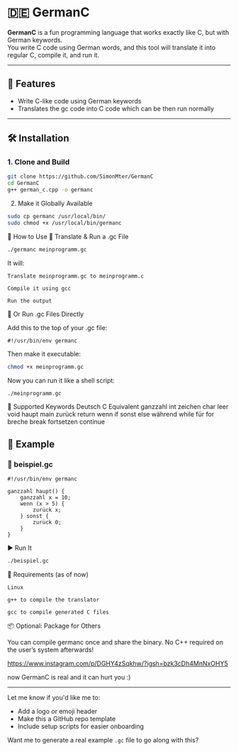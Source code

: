# 🇩🇪 GermanC

**GermanC** is a fun programming language that works exactly like C, but with German keywords.  
You write C code using German words, and this tool will translate it into regular C, compile it, and run it.

---

## 🚀 Features

- Write C-like code using German keywords
- Translates the gc code into C code which can be then run normally

---

## 🛠 Installation

### 1. Clone and Build

```bash
git clone https://github.com/SimonMter/GermanC
cd GermanC
g++ german_c.cpp -o germanc
```
2. Make it Globally Available
```bash
sudo cp germanc /usr/local/bin/
sudo chmod +x /usr/local/bin/germanc
```

📜 How to Use
🧪 Translate & Run a .gc File
```bash
./germanc meinprogramm.gc
```

It will:

    Translate meinprogramm.gc to meinprogramm.c

    Compile it using gcc

    Run the output

🔁 Or Run .gc Files Directly

Add this to the top of your .gc file:
```gc
#!/usr/bin/env germanc
```
Then make it executable:
```bash
chmod +x meinprogramm.gc
```
Now you can run it like a shell script:
```bash
./meinprogramm.gc
```
🧠 Supported Keywords
Deutsch	C Equivalent
ganzzahl	int
zeichen	char
leer	void
haupt	main
zurück	return
wenn	if
sonst	else
während	while
für	for
breche	break
fortsetzen	continue
## 🧪 Example
### 📝 beispiel.gc
```gc
#!/usr/bin/env germanc

ganzzahl haupt() {
    ganzzahl x = 10;
    wenn (x > 5) {
        zurück x;
    } sonst {
        zurück 0;
    }
}
```

▶️ Run It
```bash
./beispiel.gc
```
🔧 Requirements (as of now)

    Linux

    g++ to compile the translator

    gcc to compile generated C files

📦 Optional: Package for Others

You can compile germanc once and share the binary. No C++ required on the user’s system afterwards!

https://www.instagram.com/p/DGHY4zSqkhw/?igsh=bzk3cDh4MnNxOHY5

now GermanC is real and it can hurt you :)




---

Let me know if you'd like me to:
- Add a logo or emoji header
- Make this a GitHub repo template
- Include setup scripts for easier onboarding

Want me to generate a real example `.gc` file to go along with this?
